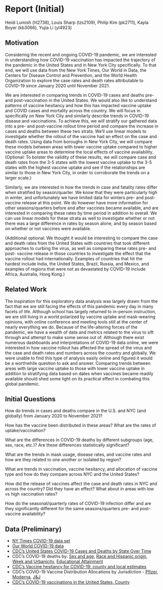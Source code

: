Report (Initial)
================
Heidi Lumish (hl2738), Louis Sharp (lzs2109), Philip Kim (pk2711), Kayla
Boyer (kb3066), Yujia Li (yl4923)

## Motivation

Considering the recent and ongoing COVID-19 pandemic, we are interested
in understanding how COVID-19 vaccination has impacted the trajectory of
the pandemic in the United States and in New York City specifically. To
that end, we will use data from the New York Times, Our World in Data,
the Centers for Disease Control and Prevention, and the World Health
Organization to explore the case rates and death rates attributable to
COVID-19 since January 2020 until November 2021.

We are interested in comparing trends in COVID-19 cases and deaths pre-
and post-vaccination in the United States. We would also like to
understand patterns of vaccine hesitancy and how this has impacted
vaccine uptake and COVID cases and mortality across the country. We will
focus in specifically on New York City and similarly describe trends in
COVID-19 disease and vaccinations. To achieve this, we will stratify our
gathered data into a pre- and post-vaccine rollout time period and
compare the increase in cases and deaths between these two strata. We’ll
use linear models to investigate whether the rollout of the vaccine had
an effect on the case and death rates. Using data from boroughs in New
York City, we will compare these models between areas with lower vaccine
uptake compared to higher vaccine uptake areas to determine the local
effects of vaccine availability. (Optional: To bolster the validity of
these results, we will compare case and death rates from the 3-5 states
with the lowest vaccine uptake to the 3-5 states with the highest
vaccine uptake and see if the relationships are similar to those in New
York City, in order to corroborate the trends on a larger scale.)

Similarly, we are interested in how the trends in case and fatality
rates differ when stratified by season/quarter. We know that they were
particularly high in winter, and unfortunately we have limited data for
winters pre- and post-vaccine release at this point. We do however have
more information for other seasons/quarters before and after vaccines
became available, and are interested in comparing these rates by time
period in addition to overall. We can use linear models for these strata
as well to investigate whether or not there was a large difference in
rates by season alone, and by season based on whether or not vaccines
were available.

(Additional optional: We thought it would be interesting to compare the
case and death rates from the United States with countries that took
different approaches to curbing the virus, as well as comparing these
rates pre- and post- vaccine release in those countries to investigate
the effect that the vaccine rollout had internationally. Examples of
countries that hit the hardest include India, the United States, Brazil,
Russia, and Mexico, and examples of regions that were not as devastated
by COVID-19 include Africa, Australia, Hong Kong.)

## Related Work

The inspiration for this exploratory data analysis was largely drawn
from the fact that we are still facing the effects of this pandemic
every day in many facets of life. Although school has largely returned
to in-person instruction, we are still living in a world polarized by
vaccine uptake and mask-wearing opinions, with online conference and
meeting tools still at the center of nearly everything we do. Because of
the life-altering forces of the pandemic, we have a wealth of data and
metrics related to the virus to sift through and attempt to make some
sense out of. Although there exist numerous dashboards and
interpretations of COVID-19 data online, we were interested in how
vaccine rollout has affected the spread of the virus and the case and
death rates and numbers across the country and globally. We were unable
to find this type of analysis easily online and figured it would be a
worthwhile question to ask and answer. Comparing trends between areas
with large vaccine uptake to those with lower vaccine uptake in addition
to stratifying data based on dates when vaccines became readily
available should shed some light on its practical effect in combating
this global pandemic.

## Initial Questions

How do trends in cases and deaths compare in the U.S. and NYC (and
globally) from January 2020 to November 2021?

How has the vaccine been distributed in these areas? What are the rates
of uptake/vaccination?

What are the differences in COVID-19 deaths by different subgroups (age,
sex, race, etc.)? Are these differences statistically significant?

What are the trends in mask usage, disease rates, and vaccine rates and
how are they related to one another or isolated by region?

What are trends in vaccination, vaccine hesitancy, and allocation of
vaccine type and how do they compare across NYC and the United States?

How did the release of vaccines affect the case and death rates in NYC
and across the country? Did they have an effect? What about in areas
with low vs high vaccination rates?

How do the seasonal/quarterly rates of COVID-19 infection differ and are
they significantly different for the same seasons/quarters pre- and
post-vaccine availability?

## Data (Preliminary)

-   [NY Times COVID-19 data
    set](https://github.com/nytimes/covid-19-data/)
-   [Our World COVID-19
    data](https://github.com/owid/covid-19-data/tree/master/public/data/vaccinations)
-   [CDC’s United States COVID-19 Cases and Deaths by State Over
    Time](https://data.cdc.gov/Case-Surveillance/United-States-COVID-19-Cases-and-Deaths-by-State-o/9mfq-cb36)
-   CDC’s COVID-19 deaths by: [Sex and
    age](https://data.cdc.gov/NCHS/Provisional-COVID-19-Deaths-by-Sex-and-Age/9bhg-hcku),
    [Race and Hispanic
    origin](https://data.cdc.gov/NCHS/Provisional-COVID-19-Deaths-Distribution-of-Deaths/pj7m-y5uh),
    [Week and
    Urbanicity](https://data.cdc.gov/NCHS/Provisional-COVID-19-Deaths-by-Week-and-Urbanicity/hkhc-f7hg),
    [Educational
    Attainment](https://data.cdc.gov/NCHS/AH-Provisional-COVID-19-Deaths-by-Race-and-Educati/i6ej-9eac)
-   [CDC’s Vaccine hesitancy for COVID-19: county and local
    estimates](https://data.cdc.gov/Vaccinations/Vaccine-Hesitancy-for-COVID-19-County-and-local-es/q9mh-h2tw)
-   CDC’s COVID-19 Vaccine Distribution Allocations by Jurisdiction -
    [Pfizer](https://data.cdc.gov/Vaccinations/COVID-19-Vaccine-Distribution-Allocations-by-Juris/saz5-9hgg),
    [Moderna](https://data.cdc.gov/Vaccinations/COVID-19-Vaccine-Distribution-Allocations-by-Juris/b7pe-5nws),
    [J&J](https://data.cdc.gov/Vaccinations/COVID-19-Vaccine-Distribution-Allocations-by-Juris/w9zu-fywh)
-   [CDC’s COVID-19 vaccinations in the United States,
    County](https://data.cdc.gov/Vaccinations/COVID-19-Vaccinations-in-the-United-States-County/8xkx-amqh)

